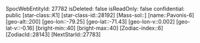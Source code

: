 ﻿---
location: [-71.43,-79.25,200]
type: Station
tags:
- astro/Star

---
SpocWebEntityId: 27782
isDeleted: false
isReadOnly: false
confidential: public
[star-class::K1]
[star-class-id::28192]
[Mass-sol::]
[name::Pavonis-6]
[geo-alt::200]
[geo-lon::-79.25]
[geo-lat::-71.43]
[geo-lon-v::0.002]
[geo-lat-v::-0.16]
[bright-min::40]
[bright-max::40]
[Zodiac-index::6]
[ZodiacId::28143]
[NextStarId::27783]

